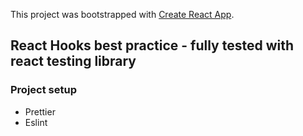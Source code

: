 This project was bootstrapped with [Create React App](https://github.com/facebook/create-react-app).

## React Hooks best practice - fully tested with react testing library

### Project setup

- Prettier
- Eslint
